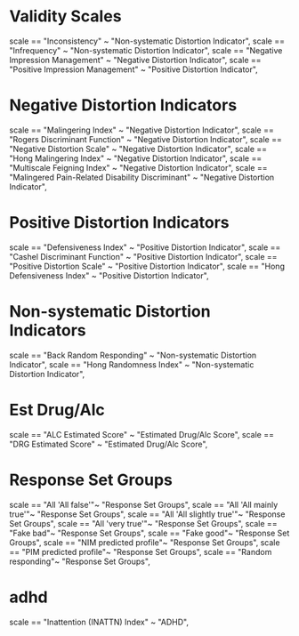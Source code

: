 # Validity Scales
scale == "Inconsistency" ~ "Non-systematic Distortion Indicator",
scale == "Infrequency" ~ "Non-systematic Distortion Indicator",
scale == "Negative Impression Management" ~ "Negative Distortion Indicator",
scale == "Positive Impression Management" ~ "Positive Distortion Indicator",
# Negative Distortion Indicators
scale == "Malingering Index" ~ "Negative Distortion Indicator",
scale == "Rogers Discriminant Function" ~ "Negative Distortion Indicator",
scale == "Negative Distortion Scale" ~ "Negative Distortion Indicator",
scale == "Hong Malingering Index" ~ "Negative Distortion Indicator",
scale == "Multiscale Feigning Index" ~ "Negative Distortion Indicator",
scale == "Malingered Pain-Related Disability Discriminant" ~ "Negative Distortion Indicator",
# Positive Distortion Indicators
scale == "Defensiveness Index" ~ "Positive Distortion Indicator",
scale == "Cashel Discriminant Function" ~ "Positive Distortion Indicator",
scale == "Positive Distortion Scale" ~ "Positive Distortion Indicator",
scale == "Hong Defensiveness Index" ~ "Positive Distortion Indicator",
# Non-systematic Distortion Indicators
scale == "Back Random Responding" ~ "Non-systematic Distortion Indicator",
scale == "Hong Randomness Index" ~ "Non-systematic Distortion Indicator",
# Est Drug/Alc
scale == "ALC Estimated Score" ~ "Estimated Drug/Alc Score",
scale == "DRG Estimated Score" ~ "Estimated Drug/Alc Score",
# Response Set Groups
scale == "All 'All false'"~ "Response Set Groups",
scale == "All 'All mainly true'"~ "Response Set Groups",
scale == "All 'All slightly true'"~ "Response Set Groups",
scale == "All 'very true'"~ "Response Set Groups",
scale == "Fake bad"~ "Response Set Groups",
scale == "Fake good"~ "Response Set Groups",
scale == "NIM predicted profile"~ "Response Set Groups",
scale == "PIM predicted profile"~ "Response Set Groups",
scale == "Random responding"~ "Response Set Groups",
# adhd
scale == "Inattention (INATTN) Index" ~ "ADHD",
